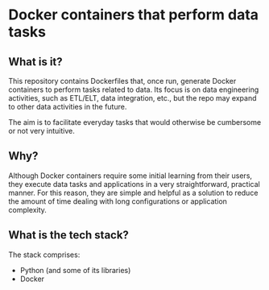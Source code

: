 # Docker containers that perform data tasks

## What is it?

This repository contains Dockerfiles that, once run, generate Docker containers to perform tasks related to data. Its focus is on data engineering activities, such as ETL/ELT, data integration, etc., but the repo may expand to other data activities in the future.

The aim is to facilitate everyday tasks that would otherwise be cumbersome or not very intuitive.

## Why?

Although Docker containers require some initial learning from their users, they execute data tasks and applications in a very straightforward, practical manner. For this reason, they are simple and helpful as a solution to reduce the amount of time dealing with long configurations or application complexity.

## What is the tech stack?

The stack comprises:

* Python (and some of its libraries)
* Docker

